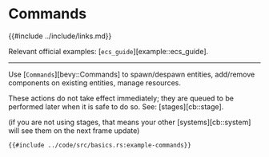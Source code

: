 # Commands

{{#include ../include/links.md}}

Relevant official examples:
[`ecs_guide`][example::ecs_guide].

---

Use [`Commands`][bevy::Commands] to spawn/despawn entities, add/remove
components on existing entities, manage resources.

These actions do not take effect immediately; they are queued to be performed
later when it is safe to do so. See: [stages][cb::stage].

(if you are not using stages, that means your other [systems][cb::system]
will see them on the next frame update)

```rust,no_run,noplayground
{{#include ../code/src/basics.rs:example-commands}}
```

